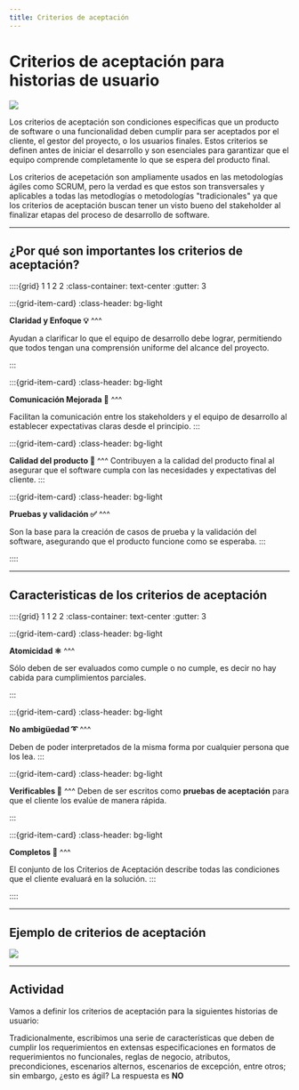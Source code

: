 ```yaml
---
title: Criterios de aceptación
---
```


# Criterios de aceptación para historias de usuario

<img src="https://asesorapyme.org/wp-content/uploads/2023/05/Criterios-de-evaluacion-de-software-2.jpg" class="center"/>

Los criterios de aceptación son condiciones específicas que un producto de software o una funcionalidad deben cumplir para ser aceptados por el cliente, el gestor del proyecto, o los usuarios finales. Estos criterios se definen antes de iniciar el desarrollo y son esenciales para garantizar que el equipo comprende completamente lo que se espera del producto final.

Los criterios de acepetación son ampliamente usados en las metodologías ágiles como SCRUM, pero la verdad es que estos son transversales y aplicables a todas las metodlogías o metodologías "tradicionales" ya que los criterios de aceptación buscan tener un visto bueno del stakeholder al finalizar etapas del proceso de desarrollo de software.

---

## ¿Por qué son importantes los criterios de aceptación?


::::{grid} 1 1 2 2
:class-container: text-center
:gutter: 3

:::{grid-item-card}
:class-header: bg-light

**Claridad y Enfoque 💡**
^^^

Ayudan a clarificar lo que el equipo de desarrollo debe lograr, permitiendo que todos tengan una comprensión uniforme del alcance del proyecto.

:::

:::{grid-item-card}
:class-header: bg-light

**Comunicación Mejorada 📢**
^^^

Facilitan la comunicación entre los stakeholders y el equipo de desarrollo al establecer expectativas claras desde el principio.
:::

:::{grid-item-card}
:class-header: bg-light

**Calidad del producto 💯**
^^^
Contribuyen a la calidad del producto final al asegurar que el software cumpla con las necesidades y expectativas del cliente.
:::

:::{grid-item-card}
:class-header: bg-light

**Pruebas y validación ✅**
^^^

 Son la base para la creación de casos de prueba y la validación del software, asegurando que el producto funcione como se esperaba.
:::


::::

---

## Caracteristicas de los criterios de aceptación


::::{grid} 1 1 2 2
:class-container: text-center
:gutter: 3

:::{grid-item-card}
:class-header: bg-light

**Atomicidad ⚛**
^^^

Sólo deben de ser evaluados como cumple o no cumple, es decir no hay cabida para cumplimientos parciales.

:::

:::{grid-item-card}
:class-header: bg-light

**No ambigüedad ➰**
^^^

Deben de poder interpretados de la misma forma por cualquier persona que los lea.
:::

:::{grid-item-card}
:class-header: bg-light

**Verificables 🔎**
^^^
Deben de ser escritos como **pruebas de aceptación** para que el cliente los evalúe de manera rápida.

:::

:::{grid-item-card}
:class-header: bg-light

**Completos 💯**
^^^

 El conjunto de los Criterios de Aceptación describe todas las condiciones que el cliente evaluará en la solución.
:::


::::

---

## Ejemplo de criterios de aceptación

<img src="https://media.licdn.com/dms/image/C4E12AQGwLykVtzhmdg/article-inline_image-shrink_1000_1488/0/1520542408457?e=1716422400&v=beta&t=4U3382yDj0guqfYJTSZjJevzAMKIKT4O3HjaNo6ESZQ" class="center"/>

---

## Actividad

Vamos a definir los criterios de aceptación para la siguientes historias de usuario:




Tradicionalmente, escribimos una serie de características que deben de cumplir los requerimientos en extensas especificaciones en formatos de requerimientos no funcionales, reglas de negocio, atributos, precondiciones, escenarios alternos, escenarios de excepción, entre otros; sin embargo, ¿esto es ágil? La respuesta es **NO**

